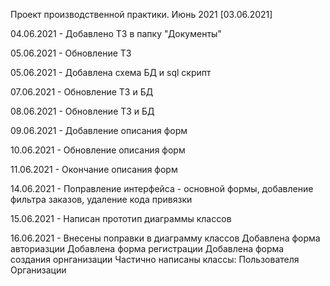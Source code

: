 Проект производственной практики. Июнь 2021 [03.06.2021]


04.06.2021 - Добавлено ТЗ в папку "Документы"


05.06.2021 - Обновление ТЗ


05.06.2021 - Добавлена схема БД и sql скрипт


07.06.2021 - Обновление ТЗ и БД


08.06.2021 - Обновление ТЗ и БД


09.06.2021 - Добавление описания форм


10.06.2021 - Обновление описания форм


11.06.2021 - Окончание описания форм


14.06.2021 - Поправление интерфейса - основной формы, добавление фильтра заказов, удаление кода привязки


15.06.2021 - Написан прототип диаграммы классов


16.06.2021 - Внесены поправки в диаграмму классов
	Добавлена форма авториазции
	Добавлена форма регистрации
	Добавлена форма создания орнганизации
	Частично написаны классы:
		Пользователя
		Организации